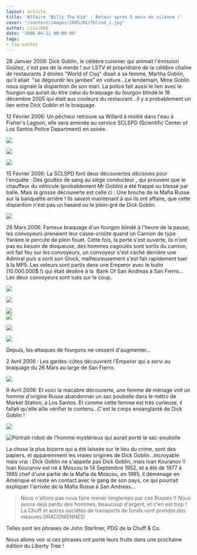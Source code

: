 ```yaml
---
layout: article
title: 'Affaire "Billy The Kid" : Retour après 5 mois de silence !'
cover: "/content/images/2005/01/fblind_1.jpg"
author: civic666
date: '2006-04-11 00:00:00'
tags:
- los-santos
---
```


28 Janvier 2006: Dick Goblin, le célèbre cuisinier qui animait l'émission Goûtez, c'est pas de la merde ! sur LSTV et propriétaire de la célèbre chaîne de restaurants 3 étoiles "World of Coq" disait à sa femme, Martha Goblin, qu'il allait&nbsp; "se dégourdir les jambes" en voiture...Le lendemain, Mme Goblin nous signale la disparition de son mari. La police fait aussi le lien avec le fourgon qui aurait du être celui du braquage du fourgon blindé le 18 décembre 2005 qui était aux couleurs du restaurant...Il y a probablement un lien entre Dick Goblin et le braquage.

12 Février 2006: Un pêcheur retrouve sa Willard à moitié dans l'eau à Fisher's Lagoon, elle sera amenée au service SCLSPD (Scientific Center of Los Santos Police Department) en soirée.

![](  /content/images/2005/01/att10.jpg)

![](  /content/images/2005/01/att12.jpg)

![](  /content/images/2005/01/att13.jpg)

15 Février 2006: La SCLSPD font deux découvertes décisives pour l'enquête : Des gouttes de sang au siège conducteur , qui prouvent que le chauffeur du véhicule (probablement Mr Goblin) a été frappé ou blessé par balle. Mais la grosse découverte est celle ci : Une broche de la Mafia Russe sur la banquette arrière ! Ils savent maintenant à qui ils ont affaire, que cette disparition n'est pas un hasard ou le plein-gré de Dick Goblin.

![](  /content/images/2005/01/att14.jpg)

26 Mars 2006: Fameux braquage d'un fourgon blindé à l'heure de la pause; les convoyeurs prenaient leur casse-croûte quand un Camion de type Yankee le percute de plein fouet. Cette fois, la porte s'est ouverte, ils n'ont pas eu besoin de disqueuse, des hommes cagoulés sont sortis du camion, ont fait feu sur les convoyeurs, un convoyeur s'est caché derrière une Admiral puis a sorti son Glock, malheureusement s'est fait rapidement tuer à la MP5. Les voleurs sont partis dans une Emperor avec le butin (10.000.000$ !) qui était destiné à la&nbsp; Bank Of San Andreas à San Fierro... Les deux convoyeurs sont tués sur le coup.

![](  /content/images/2005/01/att3.jpg)

![](  /content/images/2005/01/att4.jpg)

![](  /content/images/2005/01/att5.jpg)  
 ![](  /content/images/2005/01/att6.jpg)

![](  /content/images/2005/01/att7.jpg)

![](  /content/images/2005/01/att8.jpg)

Depuis, les attaques de fourgons ne cessent d'augmenter...

2 Avril 2006 : Les gardes-côtes découvrent l'Emperor qui a servi au braquage du 26 Mars au large de San Fierro.

![](  /content/images/2005/01/att9.jpg)

9 Avril 2006: Et voici la macabre découverte, une femme de ménage voit un homme d'origine Russe abandonner un sac poubelle dans le métro de Market Station, à Los Santos. Et comme cette femme est très curieuse, il fallait qu'elle aille vérifier le contenu...C'est le corps ensanglanté de Dick Goblin !

![](  /content/images/2005/01/att1.jpg)

![Portrait-robot de l'homme mystérieux qui aurait porté le sac-poubelle](  /content/images/2005/01/att15.jpg)

La chose la plus bizarre qui a été laissée sur le lieu du crime, sont des papiers, et apparemment les vraies origines de Dick Goblin...Incroyable mais vrai : Dick Goblin ne s'appelle pas Dick Goblin, mais Ivan Kouranov !! Ivan Kouranov est né à Moscou le 14 Septembre 1952, et a été de 1977 à 1985 chef d'une partie de la Mafia de Moscou, en 1985, il déménage en Amérique et reste en contact avec le gang de son pays, ce qui pourrait expliquer l'arrivée de la Mafia Russe à San Andreas...

> Nous n'allons pas nous faire mener longtemps par ces Russes !! Nous avons déjà perdu des hommes, beaucoup d'argent, et c'en est trop ! La Chuff et autres sociétés de transports de fonds vont prendre des mesures DRACONIENNES!

Telles sont les phrases de John Starliner, PDG de la Chuff & Co.

Nous allons voir si ces phrases ont porté leurs fruits dans une prochaine édition du Liberty Tree !

<!--kg-card-end: markdown-->
